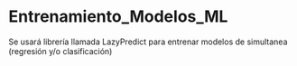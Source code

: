 # Entrenamiento_Modelos_ML
Se usará librería llamada LazyPredict para  entrenar modelos de simultanea (regresión y/o clasificación)

